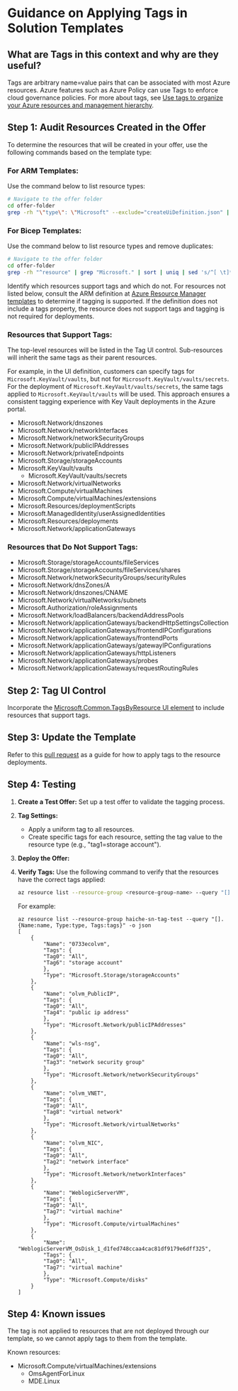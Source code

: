 
# Guidance on Applying Tags in Solution Templates

## What are Tags in this context and why are they useful?

Tags are arbitrary name=value pairs that can be associated with most Azure resources. Azure features such as Azure Policy can use Tags to enforce cloud governance policies. For more about tags, see [Use tags to organize your Azure resources and management hierarchy](https://learn.microsoft.com/en-us/azure/azure-resource-manager/management/tag-resources).

## Step 1: Audit Resources Created in the Offer

To determine the resources that will be created in your offer, use the following commands based on the template type:

### For ARM Templates:
Use the command below to list resource types:

```bash
# Navigate to the offer folder
cd offer-folder
grep -rh "\"type\": \"Microsoft" --exclude="createUiDefinition.json" | sort | uniq | sed 's/^[ \t]*//'
```

### For Bicep Templates:
Use the command below to list resource types and remove duplicates:

```bash
# Navigate to the offer folder
cd offer-folder
grep -rh "^resource" | grep "Microsoft." | sort | uniq | sed 's/^[ \t]*//'
```

Identify which resources support tags and which do not. For resources not listed below, consult the ARM definition at [Azure Resource Manager templates](https://learn.microsoft.com/en-us/azure/templates/) to determine if tagging is supported. If the definition does not include a tags property, the resource does not support tags and tagging is not required for deployments.

### Resources that Support Tags:

The top-level resources will be listed in the Tag UI control. Sub-resources will inherit the same tags as their parent resources.

For example, in the UI definition, customers can specify tags for `Microsoft.KeyVault/vaults`, but not for `Microsoft.KeyVault/vaults/secrets`. For the deployment of `Microsoft.KeyVault/vaults/secrets`, the same tags applied to `Microsoft.KeyVault/vaults` will be used. This approach ensures a consistent tagging experience with Key Vault deployments in the Azure portal.

- Microsoft.Network/dnszones
- Microsoft.Network/networkInterfaces
- Microsoft.Network/networkSecurityGroups
- Microsoft.Network/publicIPAddresses
- Microsoft.Network/privateEndpoints
- Microsoft.Storage/storageAccounts
- Microsoft.KeyVault/vaults
    - Microsoft.KeyVault/vaults/secrets
- Microsoft.Network/virtualNetworks
- Microsoft.Compute/virtualMachines
- Microsoft.Compute/virtualMachines/extensions
- Microsoft.Resources/deploymentScripts
- Microsoft.ManagedIdentity/userAssignedIdentities
- Microsoft.Resources/deployments
- Microsoft.Network/applicationGateways

### Resources that Do Not Support Tags:

- Microsoft.Storage/storageAccounts/fileServices
- Microsoft.Storage/storageAccounts/fileServices/shares
- Microsoft.Network/networkSecurityGroups/securityRules
- Microsoft.Network/dnsZones/A
- Microsoft.Network/dnszones/CNAME
- Microsoft.Network/virtualNetworks/subnets
- Microsoft.Authorization/roleAssignments
- Microsoft.Network/loadBalancers/backendAddressPools
- Microsoft.Network/applicationGateways/backendHttpSettingsCollection
- Microsoft.Network/applicationGateways/frontendIPConfigurations
- Microsoft.Network/applicationGateways/frontendPorts
- Microsoft.Network/applicationGateways/gatewayIPConfigurations
- Microsoft.Network/applicationGateways/httpListeners
- Microsoft.Network/applicationGateways/probes
- Microsoft.Network/applicationGateways/requestRoutingRules

## Step 2: Tag UI Control

Incorporate the [Microsoft.Common.TagsByResource UI element](https://learn.microsoft.com/en-us/azure/azure-resource-manager/managed-applications/microsoft-common-tagsbyresource?WT.mc_id=Portal-Microsoft_Azure_CreateUIDef0) to include resources that support tags.

## Step 3: Update the Template

Refer to this [pull request](https://github.com/oracle/weblogic-azure/pull/327/) as a guide for how to apply tags to the resource deployments.

## Step 4: Testing

1. **Create a Test Offer:** Set up a test offer to validate the tagging process.
  
2. **Tag Settings:**
    - Apply a uniform tag to all resources.
    - Create specific tags for each resource, setting the tag value to the resource type (e.g., "tag1=storage account").
  
3. **Deploy the Offer:** 

4. **Verify Tags:** Use the following command to verify that the resources have the correct tags applied:

    ```bash
    az resource list --resource-group <resource-group-name> --query "[].{Name:name, Type:type, Tags:tags}" -o json
    ```

    For example:

    ```shell
    az resource list --resource-group haiche-sn-tag-test --query "[].{Name:name, Type:type, Tags:tags}" -o json
    [
        {
            "Name": "0733ecolvm",
            "Tags": {
            "Tag0": "All",
            "Tag6": "storage account"
            },
            "Type": "Microsoft.Storage/storageAccounts"
        },
        {
            "Name": "olvm_PublicIP",
            "Tags": {
            "Tag0": "All",
            "Tag4": "public ip address"
            },
            "Type": "Microsoft.Network/publicIPAddresses"
        },
        {
            "Name": "wls-nsg",
            "Tags": {
            "Tag0": "All",
            "Tag3": "network security group"
            },
            "Type": "Microsoft.Network/networkSecurityGroups"
        },
        {
            "Name": "olvm_VNET",
            "Tags": {
            "Tag0": "All",
            "Tag8": "virtual network"
            },
            "Type": "Microsoft.Network/virtualNetworks"
        },
        {
            "Name": "olvm_NIC",
            "Tags": {
            "Tag0": "All",
            "Tag2": "network interface"
            },
            "Type": "Microsoft.Network/networkInterfaces"
        },
        {
            "Name": "WeblogicServerVM",
            "Tags": {
            "Tag0": "All",
            "Tag7": "virtual machine"
            },
            "Type": "Microsoft.Compute/virtualMachines"
        },
        {
            "Name": "WeblogicServerVM_OsDisk_1_d1fed748ccaa4cac81df9179e6dff325",
            "Tags": {
            "Tag0": "All",
            "Tag7": "virtual machine"
            },
            "Type": "Microsoft.Compute/disks"
        }
    ]
    ```

## Step 4: Known issues

The tag is not applied to resources that are not deployed through our template, so we cannot apply tags to them from the template.

Known resources:

- Microsoft.Compute/virtualMachines/extensions
  - OmsAgentForLinux
  - MDE.Linux
